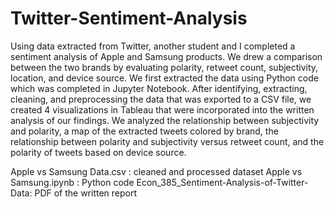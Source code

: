 # Twitter-Sentiment-Analysis

Using data extracted from Twitter, another student and I completed a sentiment analysis of Apple and Samsung products. We drew a comparison between the two brands by evaluating polarity, retweet count, subjectivity, location, and device source. We first extracted the data using Python code which was completed in Jupyter Notebook. After identifying, extracting, cleaning, and preprocessing the data that was exported to a CSV file, we created 4 visualizations in Tableau that were incorporated into the written analysis of our findings. We analyzed the relationship between subjectivity and polarity, a map of the extracted tweets colored by brand, the relationship between polarity and subjectivity versus retweet count, and the polarity of tweets based on device source.


Apple vs Samsung Data.csv : cleaned and processed dataset
Apple vs Samsung.ipynb : Python code
Econ_385_Sentiment-Analysis-of-Twitter-Data: PDF of the written report
